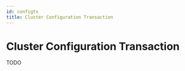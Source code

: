 ```yaml
---
id: configtx
title: Cluster Configuration Transaction
---
```

# Cluster Configuration Transaction

TODO
